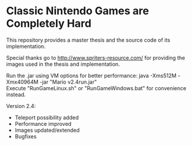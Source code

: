 # Classic Nintendo Games are Completely Hard
This repository provides a master thesis and the source code of its implementation. 

Special thanks go to http://www.spriters-resource.com/ for providing the images used in the thesis and implementation. 

Run the .jar using VM options for better performance: java -Xms512M -Xmx40964M -jar "Mario v2.4run.jar" <br />
Execute "RunGameLinux.sh" or "RunGameWindows.bat" for convenience instead. 

Version 2.4:
* Teleport possibility added
* Performance improved
* Images updated/extended
* Bugfixes
